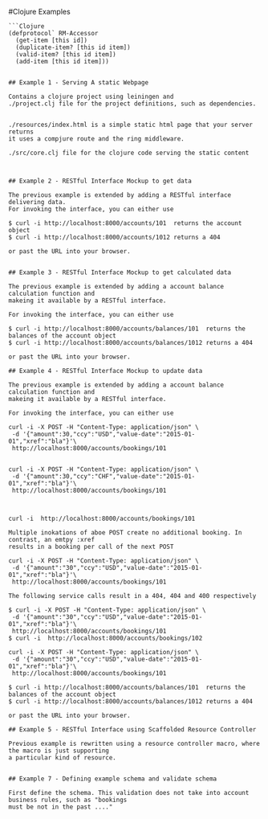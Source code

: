 #Clojure Examples

	```Clojure
    (defprotocol` RM-Accessor
	  (get-item [this id])
	  (duplicate-item? [this id item])
	  (valid-item? [this id item])
	  (add-item [this id item]))
   ```

## Example 1 - Serving A static Webpage

Contains a clojure project using leiningen and
./project.clj file for the project definitions, such as dependencies.


./resources/index.html is a simple static html page that your server returns
it uses a compjure route and the ring middleware.

./src/core.clj file for the clojure code serving the static content



## Example 2 - RESTful Interface Mockup to get data

The previous example is extended by adding a RESTful interface delivering data.
For invoking the interface, you can either use

$ curl -i http://localhost:8000/accounts/101  returns the account object
$ curl -i http://localhost:8000/accounts/1012 returns a 404

or past the URL into your browser.


## Example 3 - RESTful Interface Mockup to get calculated data

The previous example is extended by adding a account balance calculation function and
makeing it available by a RESTful interface.

For invoking the interface, you can either use

$ curl -i http://localhost:8000/accounts/balances/101  returns the balances of the account object
$ curl -i http://localhost:8000/accounts/balances/1012 returns a 404

or past the URL into your browser.

## Example 4 - RESTful Interface Mockup to update data

The previous example is extended by adding a account balance calculation function and
makeing it available by a RESTful interface.

For invoking the interface, you can either use

curl -i -X POST -H "Content-Type: application/json" \
    -d '{"amount":30,"ccy":"USD","value-date":"2015-01-01","xref":"bla"}'\
    http://localhost:8000/accounts/bookings/101


curl -i -X POST -H "Content-Type: application/json" \
    -d '{"amount":30,"ccy":"CHF","value-date":"2015-01-01","xref":"bla"}'\
    http://localhost:8000/accounts/bookings/101



curl -i  http://localhost:8000/accounts/bookings/101

Multiple inokations of aboe POST create no additional booking. In contrast, an emtpy :xref
results in a booking per call of the next POST

curl -i -X POST -H "Content-Type: application/json" \
    -d '{"amount":"30","ccy":"USD","value-date":"2015-01-01","xref":"bla"}'\
    http://localhost:8000/accounts/bookings/101

The following service calls result in a 404, 404 and 400 respectively

$ curl -i -X POST -H "Content-Type: application/json" \
    -d '{"amount":"30","ccy":"USD","value-date":"2015-01-01","xref":"bla"}'\
    http://localhost:8000/accounts/bookings/101
$ curl -i  http://localhost:8000/accounts/bookings/102

curl -i -X POST -H "Content-Type: application/json" \
    -d '{"amount":"30","ccy":"USD","value-date":"2015-01-01","xref":"bla"}'\
    http://localhost:8000/accounts/bookings/101

$ curl -i http://localhost:8000/accounts/balances/101  returns the balances of the account object
$ curl -i http://localhost:8000/accounts/balances/1012 returns a 404

or past the URL into your browser.

## Example 5 - RESTful Interface using Scaffolded Resource Controller

Previous example is rewritten using a resource controller macro, where the macro is just supporting
a particular kind of resource.


## Example 7 - Defining example schema and validate schema

First define the schema. This validation does not take into account business rules, such as "bookings
must be not in the past ...."
